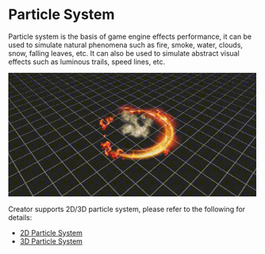 # Particle System

Particle system is the basis of game engine effects performance, it can be used to simulate natural phenomena such as fire, smoke, water, clouds, snow, falling leaves, etc. It can also be used to simulate abstract visual effects such as luminous trails, speed lines, etc.

![particle](particle.gif)

Creator supports 2D/3D particle system, please refer to the following for details:

- [2D Particle System](2d-particle/2d-particle.md)
- [3D Particle System](overview.md)
